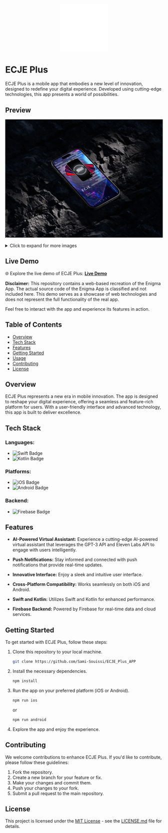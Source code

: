 
<p align="center">
    <img width="30%" src="./Preview/logo blanc.png" alt="ECJE Plus Logo">
</p>

# ECJE Plus

ECJE Plus is a mobile app that embodies a new level of innovation, designed to redefine your digital experience. Developed using cutting-edge technologies, this app presents a world of possibilities.

## Preview
![ECJE Plus](./Preview/01.png)
<details>
  <summary>Click to expand for more images</summary>

  ![Image 1](./Preview/ai.gif)
  ![Image 2](./Preview/anim.gif)
  ![Image 3](./Preview/menu.gif)
  <div style="text-align:center;">
  <table style="margin: 0 auto;">
    <tr>
      <td> <img src="./Preview/127.0.0.1_5500_main_index.html(iPhone 12 Pro) (1).png" alt="Image 1">
      </td>
      <td><img src="./Preview/127.0.0.1_5500_main_index.html(iPhone 12 Pro) (10).png" alt="Image 2">
      </td>
    </tr>
     <tr>
      <td> <img src="./Preview/127.0.0.1_5500_main_index.html(iPhone 12 Pro) (13).png" alt="Image 1">
      </td>
      <td><img src="./Preview/127.0.0.1_5500_main_index.html(iPhone 12 Pro) (14).png" alt="Image 2">
      </td>
    </tr>
  </table>
 <h2>Order Page</h2>
  <table style="margin: 0 auto;">
    <tr>
      <td> <img src="./Preview/sami-souissi.github.io_SampleWebsite_hireus.html(iPhone 12 Pro).png" alt="Image 1">
      </td>
      <td><img src="./Preview/sami-souissi.github.io_SampleWebsite_hireus.html(iPhone 12 Pro) (2).png" alt="Image 2">
      </td>
    </tr>
     <tr>
     <td><img src="./Preview/sami-souissi.github.io_SampleWebsite_hireus.html(iPhone 12 Pro) (1).png" alt="Image 2">
      </td>
      <td> <img src="./Preview/sami-souissi.github.io_SampleWebsite_hireus.html(iPhone 12 Pro) (3).png" alt="Image 1">
      </td> 
    </tr>
  </table>
</div>

</details>

## Live Demo

🌐 Explore the live demo of ECJE Plus: [**Live Demo**](https://example.com) <!-- Replace with the actual live demo URL -->

**Disclaimer:** This repository contains a web-based recreation of the Enigma App. The actual source code of the Enigma App is classified and not included here. This demo serves as a showcase of web technologies and does not represent the full functionality of the real app.


Feel free to interact with the app and experience its features in action.

## Table of Contents

- [Overview](#overview)
- [Tech Stack](#tech-stack)
- [Features](#features)
- [Getting Started](#getting-started)
- [Usage](#usage)
- [Contributing](#contributing)
- [License](#license)

## Overview

ECJE Plus represents a new era in mobile innovation. The app is designed to reshape your digital experience, offering a seamless and feature-rich platform for users. With a user-friendly interface and advanced technology, this app is built to deliver excellence.

## Tech Stack

### Languages:

- ![Swift Badge](https://img.shields.io/badge/Swift-FFAC45?style=for-the-badge&logo=swift&logoColor=white)
- ![Kotlin Badge](https://img.shields.io/badge/Kotlin-0095D5?style=for-the-badge&logo=kotlin&logoColor=white)

### Platforms:

- ![iOS Badge](https://img.shields.io/badge/iOS-000000?style=for-the-badge&logo=ios&logoColor=white)
- ![Android Badge](https://img.shields.io/badge/Android-3DDC84?style=for-the-badge&logo=android&logoColor=white)

### Backend:
- ![Firebase Badge](https://img.shields.io/badge/Firebase-FFCA28?style=for-the-badge&logo=firebase&logoColor=black)


## Features

- **AI-Powered Virtual Assistant:** Experience a cutting-edge AI-powered virtual assistant that leverages the GPT-3 API and Eleven Labs API to engage with users intelligently.

- **Push Notifications:** Stay informed and connected with push notifications that provide real-time updates.

- **Innovative Interface:** Enjoy a sleek and intuitive user interface.

- **Cross-Platform Compatibility:** Works seamlessly on both iOS and Android.

- **Swift and Kotlin:** Utilizes Swift and Kotlin for enhanced performance.

- **Firebase Backend:** Powered by Firebase for real-time data and cloud services.

## Getting Started

To get started with ECJE Plus, follow these steps:

1. Clone this repository to your local machine.

   ```bash
   git clone https://github.com/Sami-Souissi/ECJE_Plus_APP
   ```

2. Install the necessary dependencies.

   ```bash
   npm install
   ```

3. Run the app on your preferred platform (iOS or Android).

   ```bash
   npm run ios
   ```
   or
   ```bash
   npm run android
   ```

4. Explore the app and enjoy the experience.



## Contributing

We welcome contributions to enhance ECJE Plus. If you'd like to contribute, please follow these guidelines:

1. Fork the repository.
2. Create a new branch for your feature or fix.
3. Make your changes and commit them.
4. Push your changes to your fork.
5. Submit a pull request to the main repository.

## License

This project is licensed under the [MIT License](LICENSE.md) - see the [LICENSE.md](LICENSE.md) file for details.
